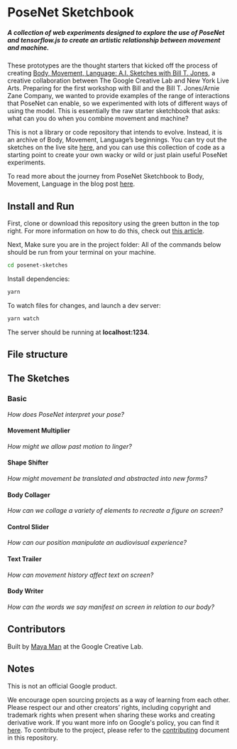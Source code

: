# PoseNet Sketchbook

##### A collection of web experiments designed to explore the use of PoseNet and tensorflow.js to create an artistic relationship between movement and machine. 

These prototypes are the thought starters that kicked off the process of creating [Body, Movement, Language: A.I. Sketches with Bill T. Jones](https://billtjonesai.com), a creative collaboration between The Google Creative Lab and New York Live Arts. Preparing for the first workshop with Bill and the Bill T. Jones/Arnie Zane Company, we wanted to provide examples of the range of interactions that PoseNet can enable, so we experimented with lots of different ways of using the model. This is essentially the raw starter sketchbook that asks: what can you do when you combine movement and machine? 

This is not a library or code repository that intends to evolve. Instead, it is an archive of Body, Movement, Language’s beginnings. You can try out the sketches on the live site [here](https://pose-playground.appspot.com/), and you can use this collection of code as a starting point to create your own wacky or wild or just plain useful PoseNet experiments.

To read more about the journey from PoseNet Sketchbook to Body, Movement, Language in the blog post [here](https://github.com/mayaman).

## Install and Run

First, clone or download this repository using the green button in the top right. For more information on how to do this, check out [this article](https://help.github.com/en/articles/cloning-a-repository). 

Next, Make sure you are in the project folder:
All of the commands below should be run from your terminal on your machine.

```sh
cd posenet-sketches
```

Install dependencies:

```sh
yarn
```

To watch files for changes, and launch a dev server:

```sh
yarn watch
```

The server should be running at **localhost:1234**.


## File structure

## The Sketches
### Basic
*How does PoseNet interpret your pose?*

#### Movement Multiplier
*How might we allow past motion to linger?*

#### Shape Shifter
*How might movement be translated and abstracted into new forms?*

#### Body Collager
*How can we collage a variety of elements to recreate a figure on screen?*

#### Control Slider
*How can our position manipulate an audiovisual experience?*

#### Text Trailer
*How can movement history affect text on screen?*

#### Body Writer
*How can the words we say manifest on screen in relation to our body?*

## Contributors
Built by [Maya Man](https://github.com/mayaman) at the Google Creative Lab.

## Notes
This is not an official Google product.

We encourage open sourcing projects as a way of learning from each other. Please respect our and other creators’ rights, including copyright and trademark rights when present when sharing these works and creating derivative work. If you want more info on Google's policy, you can find it [here](https://www.google.com/permissions/). To contribute to the project, please refer to the [contributing](CONTRIBUTING.md) document in this repository.